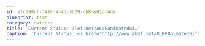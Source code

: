```yaml
---
id: efc598cf-f498-4b41-9b29-cb86e01df4de
blueprint: text
category: twitter
title: 'Current Status: alef.net/ALEFAnimatedGi…'
caption: 'Current Status: <a href="http://www.alef.net/ALEFAnimatedGifs/Amusement-Other/RollerCoasterClimbing.Gif" title="http://www.alef.net/ALEFAnimatedGifs/Amusement-Other/RollerCoasterClimbing.Gif" class="link link_untco">alef.net/ALEFAnimatedGi…</a>'
---
```

